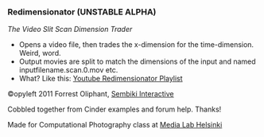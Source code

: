 ### Redimensionator (UNSTABLE ALPHA)

_The Video Slit Scan Dimension Trader_

* Opens a video file, then trades the x-dimension for the time-dimension. Weird, word.
* Output movies are split to match the dimensions of the input and named inputfilename.scan.0.mov etc.
* What? Like this: [Youtube Redimensionator Playlist](http://www.youtube.com/view_play_list?p=B2540182DE868E85)

&copy;opyleft 2011 Forrest Oliphant, [Sembiki Interactive](http://sembiki.com/)

Cobbled together from Cinder examples and forum help. Thanks! 

Made for Computational Photography class at [Media Lab Helsinki](http://mlab.taik.fi/)
